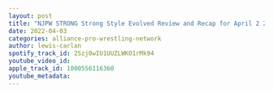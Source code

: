 ```yaml
---
layout: post
title: "NJPW STRONG Strong Style Evolved Review and Recap for April 2 2022"
date: 2022-04-03
categories: alliance-pro-wrestling-network
author: lewis-carlan
spotify_track_id: 2Szj0wIU1UUZLWKO1rMk94
youtube_video_id: 
apple_track_id: 1000556116360
youtube_metadata: 
---
```

